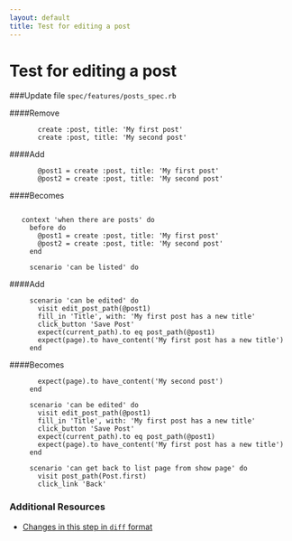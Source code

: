 ```yaml
---
layout: default
title: Test for editing a post
---
```


<h1 id="main">Test for editing a post</h1>

###Update file `spec/features/posts_spec.rb`

####Remove
```
       create :post, title: 'My first post'
       create :post, title: 'My second post'
```


####Add
```
       @post1 = create :post, title: 'My first post'
       @post2 = create :post, title: 'My second post'
```


####Becomes
```
 
   context 'when there are posts' do
     before do
       @post1 = create :post, title: 'My first post'
       @post2 = create :post, title: 'My second post'
     end
 
     scenario 'can be listed' do

```


####Add
```
     scenario 'can be edited' do
       visit edit_post_path(@post1)
       fill_in 'Title', with: 'My first post has a new title'
       click_button 'Save Post'
       expect(current_path).to eq post_path(@post1)
       expect(page).to have_content('My first post has a new title')
     end
```


####Becomes
```
       expect(page).to have_content('My second post')
     end
 
     scenario 'can be edited' do
       visit edit_post_path(@post1)
       fill_in 'Title', with: 'My first post has a new title'
       click_button 'Save Post'
       expect(current_path).to eq post_path(@post1)
       expect(page).to have_content('My first post has a new title')
     end
 
     scenario 'can get back to list page from show page' do
       visit post_path(Post.first)
       click_link 'Back'

```



### Additional Resources

* [Changes in this step in `diff` format](https://github.com/software-academy/rails_getting_started_bdd/commit/41fc3537ec42ca1b0c27a39d26d8ce446ca0404d)


